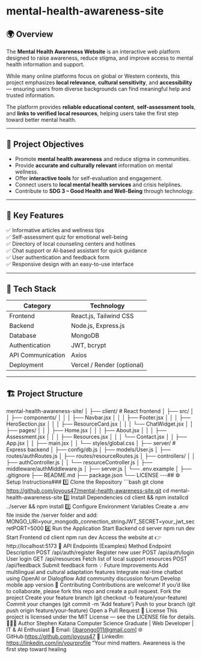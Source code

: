# mental-health-awareness-site
## 🌍 Overview
 
The **Mental Health Awareness Website** is an interactive web platform designed to raise awareness, reduce stigma, and improve access to mental health information and support.  
 
While many online platforms focus on global or Western contexts, this project emphasizes **local relevance**, **cultural sensitivity**, and **accessibility** — ensuring users from diverse backgrounds can find meaningful help and trusted information.  
 
The platform provides **reliable educational content**, **self-assessment tools**, and **links to verified local resources**, helping users take the first step toward better mental health.
 
---
 
## 🎯 Project Objectives
 
- Promote **mental health awareness** and reduce stigma in communities.  
- Provide **accurate and culturally relevant** information on mental wellness.  
- Offer **interactive tools** for self-evaluation and engagement.  
- Connect users to **local mental health services** and crisis helplines.  
- Contribute to **SDG 3 – Good Health and Well-Being** through technology.
 
---
 
## 🧩 Key Features
 
✅ Informative articles and wellness tips  
✅ Self-assessment quiz for emotional well-being  
✅ Directory of local counseling centers and hotlines  
✅ Chat support or AI-based assistant for quick guidance  
✅ User authentication and feedback form  
✅ Responsive design with an easy-to-use interface  
 
---
 
## 🧰 Tech Stack
 
| Category | Technology |
|-----------|-------------|
| Frontend | React.js, Tailwind CSS |
| Backend | Node.js, Express.js |
| Database | MongoDB |
| Authentication | JWT, bcrypt |
| API Communication | Axios |
| Deployment | Vercel / Render (optional) |
 
---
 
## 🏗️ Project Structure
 mental-health-awareness-site/
│
├── client/                  # React frontend
│   ├── src/
│   │   ├── components/
│   │   │   ├── Navbar.jsx
│   │   │   ├── Footer.jsx
│   │   │   ├── HeroSection.jsx
│   │   │   ├── ResourceCard.jsx
│   │   │   └── ChatWidget.jsx
│   │   ├── pages/
│   │   │   ├── Home.jsx
│ │ │ ├── About.jsx
│ │ │ ├── Assessment.jsx
│ │ │ ├── Resources.jsx
│ │ │ └── Contact.jsx
│ │ ├── App.jsx
│ │ ├── main.jsx
│ │ └── styles/global.css
│
├── server/ # Express backend
│ ├── config/db.js
│ ├── models/User.js
│ ├── routes/authRoutes.js
│ ├── routes/resourceRoutes.js
│ ├── controllers/
│ │ ├── authController.js
│ │ └── resourceController.js
│ ├── middleware/authMiddleware.js
│ ├── server.js
│ └── .env.example
│
├── .gitignore
├── README.md
├── package.json
└── LICENSE
---## ⚙️ Setup Instructions### 1️⃣ Clone the Repository ```bash git clone https://github.com/joyous47/mental-health-awareness-site.git cd mental-health-awareness-site 
2️⃣ Install Dependencies
cd client && npm installcd ../server && npm install
3️⃣ Configure Environment Variables
Create a .env file inside the /server folder and add:
MONGO_URI=your_mongodb_connection_stringJWT_SECRET=your_jwt_secretPORT=5000 
4️⃣ Run the Application
Start Backend
cd server
npm run dev
Start Frontend
cd client
npm run dev
Access the website at 👉 http://localhost:5173
📡 API Endpoints (Examples)
Method	Endpoint	Description
POST	/api/auth/register	Register new user
POST	/api/auth/login	User login
GET	/api/resources	Fetch list of local support resources
POST	/api/feedback	Submit feedback form
💡 Future Improvements
Add multilingual and cultural adaptation features
Integrate real-time chatbot using OpenAI or Dialogflow
Add community discussion forum
Develop mobile app version
🤝 Contributing
Contributions are welcome!
If you’d like to collaborate, please fork this repo and create a pull request.
Fork the project
Create your feature branch (git checkout -b feature/your-feature)
Commit your changes (git commit -m 'Add feature')
Push to your branch (git push origin feature/your-feature)
Open a Pull Request
📜 License
This project is licensed under the MIT License — see the LICENSE file for details.
👩🏽‍💻 Author
Stephen Katana
Computer Science Graduate | Web Developer | IT & AI Enthusiast
📧 Email: [jbarongo011@gmail.com]
🌐 GitHub:https://github.com/joyous47
🔗 LinkedIn: https://linkedin.com/in/yourprofile
“Your mind matters. Awareness is the first step toward healing